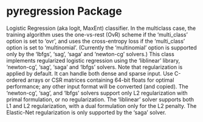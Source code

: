 # pyregression Package

Logistic Regression (aka logit, MaxEnt) classifier.
In the multiclass case, the training algorithm uses the one-vs-rest (OvR) 
scheme if the ‘multi_class’ option is set to ‘ovr’, and uses the 
cross-entropy loss if the ‘multi_class’ option is set to ‘multinomial’. 
(Currently the ‘multinomial’ option is supported only by the ‘lbfgs’, ‘sag’, ‘saga’ and ‘newton-cg’ solvers.)
This class implements regularized logistic regression using the ‘liblinear’ 
library, ‘newton-cg’, ‘sag’, ‘saga’ and ‘lbfgs’ solvers. Note that regularization 
is applied by default. It can handle both dense and sparse input. Use C-ordered 
arrays or CSR matrices containing 64-bit floats for optimal performance; any other 
input format will be converted (and copied).
The ‘newton-cg’, ‘sag’, and ‘lbfgs’ solvers support only L2 regularization with 
primal formulation, or no regularization. The ‘liblinear’ solver supports both 
L1 and L2 regularization, with a dual formulation only for the L2 penalty. 
The Elastic-Net regularization is only supported by the ‘saga’ solver.
